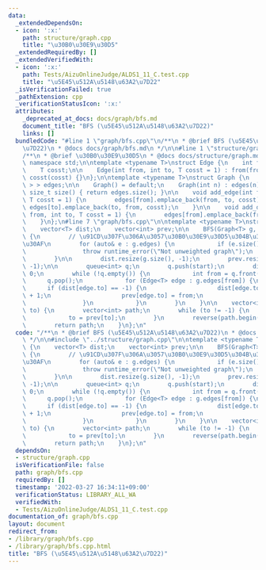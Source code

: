 ```yaml
---
data:
  _extendedDependsOn:
  - icon: ':x:'
    path: structure/graph.cpp
    title: "\u30B0\u30E9\u30D5"
  _extendedRequiredBy: []
  _extendedVerifiedWith:
  - icon: ':x:'
    path: Tests/AizuOnlineJudge/ALDS1_11_C.test.cpp
    title: "\u5E45\u512A\u5148\u63A2\u7D22"
  _isVerificationFailed: true
  _pathExtension: cpp
  _verificationStatusIcon: ':x:'
  attributes:
    _deprecated_at_docs: docs/graph/bfs.md
    document_title: "BFS (\u5E45\u512A\u5148\u63A2\u7D22)"
    links: []
  bundledCode: "#line 1 \"graph/bfs.cpp\"\n/**\n * @brief BFS (\u5E45\u512A\u5148\u63A2\
    \u7D22)\n * @docs docs/graph/bfs.md\n */\n\n#line 1 \"structure/graph.cpp\"\n\
    /**\n * @brief \u30B0\u30E9\u30D5\n * @docs docs/structure/graph.md\n */\n\nusing\
    \ namespace std;\n\ntemplate <typename T>\nstruct Edge {\n    int from, to;\n\
    \    T cosst;\n\n    Edge(int from, int to, T cosst = 1) : from(from), to(to),\
    \ cosst(cosst) {}\n};\n\ntemplate <typename T>\nstruct Graph {\n    vector<vector<Edge<T>\
    \ > > edges;\n\n    Graph() = default;\n    Graph(int n) : edges(n) {}\n\n   \
    \ size_t size() { return edges.size(); }\n\n    void add_edge(int from, int to,\
    \ T cosst = 1) {\n        edges[from].emplace_back(from, to, cosst);\n       \
    \ edges[to].emplace_back(to, from, cosst);\n    }\n\n    void add_directed_edge(int\
    \ from, int to, T cosst = 1) {\n        edges[from].emplace_back(from, to, cosst);\n\
    \    }\n};\n#line 7 \"graph/bfs.cpp\"\n\ntemplate <typename T>\nstruct BFS {\n\
    \    vector<T> dist;\n    vector<int> prev;\n\n    BFS(Graph<T> g, int start)\
    \ {\n        // \u91CD\u307F\u306A\u3057\u30B0\u30E9\u30D5\u304B\u30C1\u30A7\u30C3\
    \u30AF\n        for (auto& e : g.edges) {\n            if (e.size() != 1) {\n\
    \                throw runtime_error(\"Not unweighted graph\");\n            }\n\
    \        }\n\n        dist.resize(g.size(), -1);\n        prev.resize(g.size(),\
    \ -1);\n\n        queue<int> q;\n        q.push(start);\n        dist[start] =\
    \ 0;\n        while (!q.empty()) {\n            int from = q.front();\n      \
    \      q.pop();\n            for (Edge<T> edge : g.edges[from]) {\n          \
    \      if (dist[edge.to] == -1) {\n                    dist[edge.to] = dist[from]\
    \ + 1;\n                    prev[edge.to] = from;\n                    q.push(edge.to);\n\
    \                }\n            }\n        }\n    }\n\n    vector<int> path(int\
    \ to) {\n        vector<int> path;\n        while (to != -1) {\n            path.push_back(to);\n\
    \            to = prev[to];\n        }\n        reverse(path.begin(), path.end());\n\
    \        return path;\n    }\n};\n"
  code: "/**\n * @brief BFS (\u5E45\u512A\u5148\u63A2\u7D22)\n * @docs docs/graph/bfs.md\n\
    \ */\n\n#include \"../structure/graph.cpp\"\n\ntemplate <typename T>\nstruct BFS\
    \ {\n    vector<T> dist;\n    vector<int> prev;\n\n    BFS(Graph<T> g, int start)\
    \ {\n        // \u91CD\u307F\u306A\u3057\u30B0\u30E9\u30D5\u304B\u30C1\u30A7\u30C3\
    \u30AF\n        for (auto& e : g.edges) {\n            if (e.size() != 1) {\n\
    \                throw runtime_error(\"Not unweighted graph\");\n            }\n\
    \        }\n\n        dist.resize(g.size(), -1);\n        prev.resize(g.size(),\
    \ -1);\n\n        queue<int> q;\n        q.push(start);\n        dist[start] =\
    \ 0;\n        while (!q.empty()) {\n            int from = q.front();\n      \
    \      q.pop();\n            for (Edge<T> edge : g.edges[from]) {\n          \
    \      if (dist[edge.to] == -1) {\n                    dist[edge.to] = dist[from]\
    \ + 1;\n                    prev[edge.to] = from;\n                    q.push(edge.to);\n\
    \                }\n            }\n        }\n    }\n\n    vector<int> path(int\
    \ to) {\n        vector<int> path;\n        while (to != -1) {\n            path.push_back(to);\n\
    \            to = prev[to];\n        }\n        reverse(path.begin(), path.end());\n\
    \        return path;\n    }\n};\n"
  dependsOn:
  - structure/graph.cpp
  isVerificationFile: false
  path: graph/bfs.cpp
  requiredBy: []
  timestamp: '2022-03-27 16:34:11+09:00'
  verificationStatus: LIBRARY_ALL_WA
  verifiedWith:
  - Tests/AizuOnlineJudge/ALDS1_11_C.test.cpp
documentation_of: graph/bfs.cpp
layout: document
redirect_from:
- /library/graph/bfs.cpp
- /library/graph/bfs.cpp.html
title: "BFS (\u5E45\u512A\u5148\u63A2\u7D22)"
---
```


